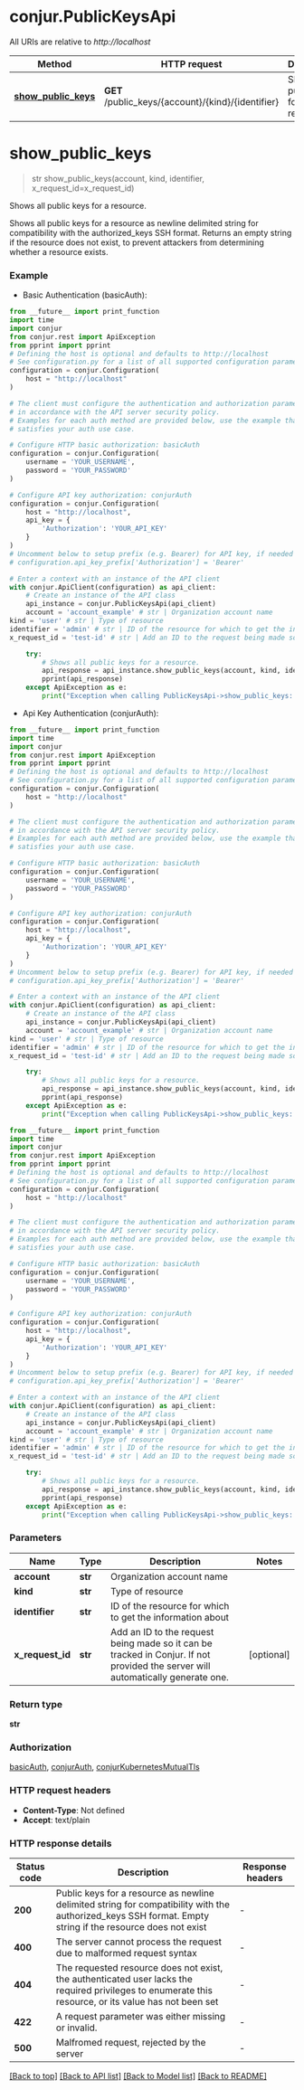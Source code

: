 # conjur.PublicKeysApi

All URIs are relative to *http://localhost*

Method | HTTP request | Description
------------- | ------------- | -------------
[**show_public_keys**](PublicKeysApi.md#show_public_keys) | **GET** /public_keys/{account}/{kind}/{identifier} | Shows all public keys for a resource.


# **show_public_keys**
> str show_public_keys(account, kind, identifier, x_request_id=x_request_id)

Shows all public keys for a resource.

Shows all public keys for a resource as newline delimited string for compatibility with the authorized_keys SSH format. Returns an empty string if the resource does not exist, to prevent attackers from determining whether a resource exists. 

### Example

* Basic Authentication (basicAuth):
```python
from __future__ import print_function
import time
import conjur
from conjur.rest import ApiException
from pprint import pprint
# Defining the host is optional and defaults to http://localhost
# See configuration.py for a list of all supported configuration parameters.
configuration = conjur.Configuration(
    host = "http://localhost"
)

# The client must configure the authentication and authorization parameters
# in accordance with the API server security policy.
# Examples for each auth method are provided below, use the example that
# satisfies your auth use case.

# Configure HTTP basic authorization: basicAuth
configuration = conjur.Configuration(
    username = 'YOUR_USERNAME',
    password = 'YOUR_PASSWORD'
)

# Configure API key authorization: conjurAuth
configuration = conjur.Configuration(
    host = "http://localhost",
    api_key = {
        'Authorization': 'YOUR_API_KEY'
    }
)
# Uncomment below to setup prefix (e.g. Bearer) for API key, if needed
# configuration.api_key_prefix['Authorization'] = 'Bearer'

# Enter a context with an instance of the API client
with conjur.ApiClient(configuration) as api_client:
    # Create an instance of the API class
    api_instance = conjur.PublicKeysApi(api_client)
    account = 'account_example' # str | Organization account name
kind = 'user' # str | Type of resource
identifier = 'admin' # str | ID of the resource for which to get the information about
x_request_id = 'test-id' # str | Add an ID to the request being made so it can be tracked in Conjur. If not provided the server will automatically generate one.  (optional)

    try:
        # Shows all public keys for a resource.
        api_response = api_instance.show_public_keys(account, kind, identifier, x_request_id=x_request_id)
        pprint(api_response)
    except ApiException as e:
        print("Exception when calling PublicKeysApi->show_public_keys: %s\n" % e)
```

* Api Key Authentication (conjurAuth):
```python
from __future__ import print_function
import time
import conjur
from conjur.rest import ApiException
from pprint import pprint
# Defining the host is optional and defaults to http://localhost
# See configuration.py for a list of all supported configuration parameters.
configuration = conjur.Configuration(
    host = "http://localhost"
)

# The client must configure the authentication and authorization parameters
# in accordance with the API server security policy.
# Examples for each auth method are provided below, use the example that
# satisfies your auth use case.

# Configure HTTP basic authorization: basicAuth
configuration = conjur.Configuration(
    username = 'YOUR_USERNAME',
    password = 'YOUR_PASSWORD'
)

# Configure API key authorization: conjurAuth
configuration = conjur.Configuration(
    host = "http://localhost",
    api_key = {
        'Authorization': 'YOUR_API_KEY'
    }
)
# Uncomment below to setup prefix (e.g. Bearer) for API key, if needed
# configuration.api_key_prefix['Authorization'] = 'Bearer'

# Enter a context with an instance of the API client
with conjur.ApiClient(configuration) as api_client:
    # Create an instance of the API class
    api_instance = conjur.PublicKeysApi(api_client)
    account = 'account_example' # str | Organization account name
kind = 'user' # str | Type of resource
identifier = 'admin' # str | ID of the resource for which to get the information about
x_request_id = 'test-id' # str | Add an ID to the request being made so it can be tracked in Conjur. If not provided the server will automatically generate one.  (optional)

    try:
        # Shows all public keys for a resource.
        api_response = api_instance.show_public_keys(account, kind, identifier, x_request_id=x_request_id)
        pprint(api_response)
    except ApiException as e:
        print("Exception when calling PublicKeysApi->show_public_keys: %s\n" % e)
```

```python
from __future__ import print_function
import time
import conjur
from conjur.rest import ApiException
from pprint import pprint
# Defining the host is optional and defaults to http://localhost
# See configuration.py for a list of all supported configuration parameters.
configuration = conjur.Configuration(
    host = "http://localhost"
)

# The client must configure the authentication and authorization parameters
# in accordance with the API server security policy.
# Examples for each auth method are provided below, use the example that
# satisfies your auth use case.

# Configure HTTP basic authorization: basicAuth
configuration = conjur.Configuration(
    username = 'YOUR_USERNAME',
    password = 'YOUR_PASSWORD'
)

# Configure API key authorization: conjurAuth
configuration = conjur.Configuration(
    host = "http://localhost",
    api_key = {
        'Authorization': 'YOUR_API_KEY'
    }
)
# Uncomment below to setup prefix (e.g. Bearer) for API key, if needed
# configuration.api_key_prefix['Authorization'] = 'Bearer'

# Enter a context with an instance of the API client
with conjur.ApiClient(configuration) as api_client:
    # Create an instance of the API class
    api_instance = conjur.PublicKeysApi(api_client)
    account = 'account_example' # str | Organization account name
kind = 'user' # str | Type of resource
identifier = 'admin' # str | ID of the resource for which to get the information about
x_request_id = 'test-id' # str | Add an ID to the request being made so it can be tracked in Conjur. If not provided the server will automatically generate one.  (optional)

    try:
        # Shows all public keys for a resource.
        api_response = api_instance.show_public_keys(account, kind, identifier, x_request_id=x_request_id)
        pprint(api_response)
    except ApiException as e:
        print("Exception when calling PublicKeysApi->show_public_keys: %s\n" % e)
```

### Parameters

Name | Type | Description  | Notes
------------- | ------------- | ------------- | -------------
 **account** | **str**| Organization account name | 
 **kind** | **str**| Type of resource | 
 **identifier** | **str**| ID of the resource for which to get the information about | 
 **x_request_id** | **str**| Add an ID to the request being made so it can be tracked in Conjur. If not provided the server will automatically generate one.  | [optional] 

### Return type

**str**

### Authorization

[basicAuth](../README.md#basicAuth), [conjurAuth](../README.md#conjurAuth), [conjurKubernetesMutualTls](../README.md#conjurKubernetesMutualTls)

### HTTP request headers

 - **Content-Type**: Not defined
 - **Accept**: text/plain

### HTTP response details
| Status code | Description | Response headers |
|-------------|-------------|------------------|
**200** | Public keys for a resource as newline delimited string for compatibility with the authorized_keys SSH format. Empty string if the resource does not exist |  -  |
**400** | The server cannot process the request due to malformed request syntax |  -  |
**404** | The requested resource does not exist, the authenticated user lacks the required privileges to enumerate this resource, or its value has not been set |  -  |
**422** | A request parameter was either missing or invalid. |  -  |
**500** | Malfromed request, rejected by the server |  -  |

[[Back to top]](#) [[Back to API list]](../README.md#documentation-for-api-endpoints) [[Back to Model list]](../README.md#documentation-for-models) [[Back to README]](../README.md)

